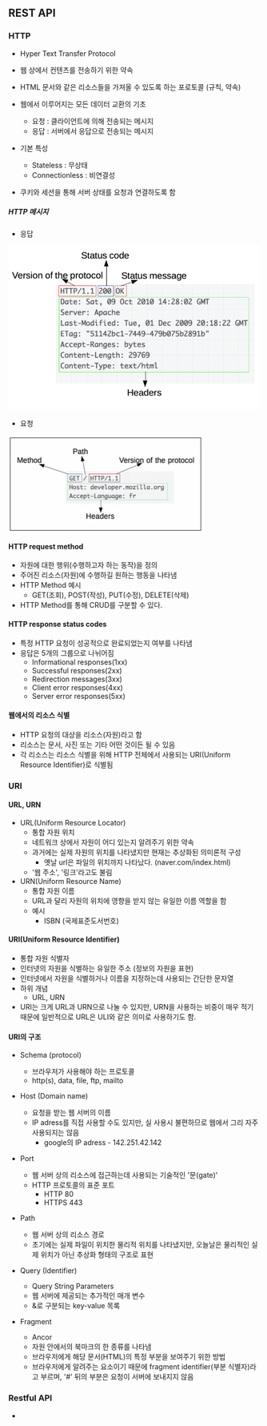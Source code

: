 ## REST API

### HTTP

- Hyper Text Transfer Protocol
- 웹 상에서 컨텐츠를 전송하기 위한 약속
- HTML 문서와 같은 리소스들을 가져올 수 있도록 하는 포로토콜 (규칙, 약속)

- 웹에서 이루어지는 모든 데이터 교환의 기초
  - 요청 : 클라이언트에 의해 전송되는 메시지
  - 응답 : 서버에서 응답으로 전송되는 메시지 
- 기본 특성
  - Stateless : 무상태
  - Connectionless : 비연결성

- 쿠키와 세션을 통해 서버 상태를 요청과 연결하도록 함 

##### HTTP 메시지

- 응답

![응답](REST_API_INTRO.assets/응답.png)

- 요청

![요청](REST_API_INTRO.assets/요청.PNG)

#### HTTP request method

- 자원에 대한 행위(수행하고자 하는 동작)을 정의
- 주어진 리소스(자원)에 수행하길 원하는 행동을 나타냄
- HTTP Method 예시
  - GET(조회), POST(작성), PUT(수정), DELETE(삭제)
- HTTP Method를 통해 CRUD를 구분할 수 있다.

#### HTTP response status codes

- 특정 HTTP 요청이 성공적으로 완료되었는지 여부를 나타냄
- 응답은 5개의 그룹으로 나뉘어짐
  - Informational responses(1xx)
  - Successful responses(2xx)
  - Redirection messages(3xx)
  - Client error responses(4xx)
  - Server error responses(5xx)

#### 웹에서의 리소스 식별

- HTTP 요청의 대상을 리소스(자원)라고 함
- 리소스는 문서, 사진 또는 기타 어떤 것이든 될 수 있음
- 각 리소스는 리소스 식별을 위해 HTTP 전체에서 사용되는 URI(Uniform Resource Identifier)로 식별됨

### URI

#### URL, URN

- URL(Uniform Resource Locator)
  - 통합 자원 위치
  - 네트워크 상에서 자원이 어디 있는지 알려주기 위한 약속
  - 과거에는 실제 자원의 위치를 나타냈지만 현재는 추상화된 의미론적 구성
    - 옛날 url은 파일의 위치까지 나타났다. (naver.com/index.html)
  - '웹 주소', '링크'라고도 불림
- URN(Uniform Resource Name)
  - 통합 자원 이름
  - URL과 달리 자원의 위치에 영향을 받지 않는 유일한 이름 역할을 함 
  - 예시
    - ISBN (국제표준도서번호)

#### URI(Uniform Resource Identifier)

- 통합 자원 식별자
- 인터넷의 자원을 식별하는 유일한 주소 (정보의 자원을 표현)
- 인터넷에서 자원을 식별하거나 이름을 지정하는데 사용되는 간단한 문자열
- 하위 개념
  - URL, URN
- URI는 크게 URL과 URN으로 나눌 수 있지만, URN을 사용하는 비중이 매우 적기 때문에 일반적으로 URL은 ULI와 같은 의미로 사용하기도 함.

#### URI의 구조 

- Schema (protocol)

  -  브라우저가 사용해야 하는 프로토콜
  - http(s), data, file, ftp, mailto

- Host (Domain name)

  - 요청을 받는 웹 서버의 이름
  - IP adress를 직접 사용할 수도 있지만, 실 사용시 불편하므로 웹에서 그리 자주 사용되지는 않음
    - google의 IP adress - 142.251.42.142

- Port

  - 웹 서버 상의 리소스에 접근하는데 사용되는 기술적인 '문(gate)'
  - HTTP 프로토콜의 표준 포트
    - HTTP 80
    - HTTPS 443

- Path

  - 웹 서버 상의 리소스 경로
  - 초기에는 실제 파일이 위치한 물리적 위치를 나타냈지만, 오늘날은 물리적인 실제 위치가 아닌 추상화 형태의 구조로 표현 

- Query (Identifier)

  - Query String Parameters
  - 웹 서버에 제공되는 추가적인 매개 변수
  - &로 구분되는 key-value 목록

- Fragment

  - Ancor
  - 자원 안에서의 북마크의 한 종류를 나타냄
  - 브라우저에게 해당 문서(HTML)의 특정 부분을 보여주기 위한 방법
  - 브라우저에게 알려주는 요소이기 때문에 fragment identifier(부분 식별자)라고 부르며, '#' 뒤의 부분은 요청이 서버에 보내지지 않음

  

### Restful API

- 
